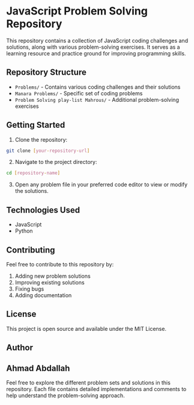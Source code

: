 # JavaScript Problem Solving Repository

This repository contains a collection of JavaScript coding challenges and solutions, along with various problem-solving exercises. It serves as a learning resource and practice ground for improving programming skills.

## Repository Structure

-   `Problems/` - Contains various coding challenges and their solutions
-   `Manara Problems/` - Specific set of coding problems
-   `Problem Solving play-list Mahrous/` - Additional problem-solving exercises

## Getting Started

1. Clone the repository:

```bash
git clone [your-repository-url]
```

2. Navigate to the project directory:

```bash
cd [repository-name]
```

3. Open any problem file in your preferred code editor to view or modify the solutions.

## Technologies Used

-   JavaScript
-   Python

## Contributing

Feel free to contribute to this repository by:

1. Adding new problem solutions
2. Improving existing solutions
3. Fixing bugs
4. Adding documentation

## License

This project is open source and available under the MIT License.

## Author

Ahmad Abdallah
---

Feel free to explore the different problem sets and solutions in this repository. Each file contains detailed implementations and comments to help understand the problem-solving approach.
